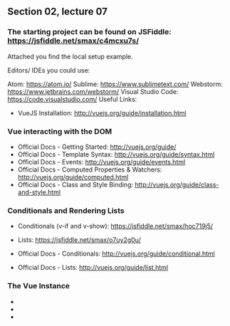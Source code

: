 ## Section 02, lecture 07

### The starting project can be found on JSFiddle: https://jsfiddle.net/smax/c4mcxu7s/

Attached you find the local setup example.

Editors/ IDEs you could use:

Atom: https://atom.io/
Sublime: https://www.sublimetext.com/
Webstorm: https://www.jetbrains.com/webstorm/
Visual Studio Code: https://code.visualstudio.com/
Useful Links:

* VueJS Installation: http://vuejs.org/guide/installation.html

### Vue interacting with the DOM

* Official Docs - Getting Started: http://vuejs.org/guide/
* Official Docs - Template Syntax: http://vuejs.org/guide/syntax.html
* Official Docs - Events: http://vuejs.org/guide/events.html
* Official Docs - Computed Properties & Watchers: http://vuejs.org/guide/computed.html
* Official Docs - Class and Style Binding: http://vuejs.org/guide/class-and-style.html

### Conditionals and Rendering Lists

* Conditionals (v-if and v-show): https://jsfiddle.net/smax/hoc719j5/
* Lists: https://jsfiddle.net/smax/o7uy2g0u/

* Official Docs - Conditionals: http://vuejs.org/guide/conditional.html
* Official Docs - Lists: http://vuejs.org/guide/list.html

### The Vue Instance
* 
* 
* 
